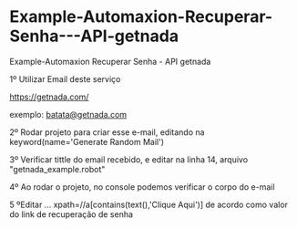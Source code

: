# Example-Automaxion-Recuperar-Senha---API-getnada
Example-Automaxion Recuperar Senha - API getnada

1º Utilizar Email deste serviço

https://getnada.com/

exemplo: batata@getnada.com

2º Rodar projeto para criar esse e-mail, editando na keyword(name='Generate Random Mail')

3º Verificar tittle do email recebido, e editar na linha 14, arquivo "getnada_example.robot"

4º Ao rodar o projeto, no console podemos verificar o corpo do e-mail

5 ºEditar   ...  xpath=//a[contains(text(),'Clique Aqui')] de acordo como valor do link de recuperação de senha